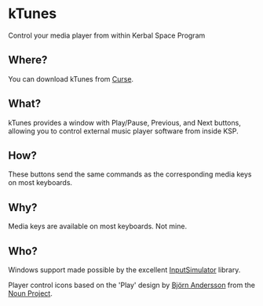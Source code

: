 kTunes
======

Control your media player from within Kerbal Space Program

## Where?

You can download kTunes from [Curse](http://www.curse.com/ksp-mods/kerbal/222945-ktunes).

## What?

kTunes provides a window with Play/Pause, Previous, and Next buttons, allowing you to control external music player software from inside KSP.

## How?

These buttons send the same commands as the corresponding media keys on most keyboards.

## Why?

Media keys are available on most keyboards. Not mine.

## Who?

Windows support made possible by the excellent [InputSimulator](http://inputsimulator.codeplex.com/) library.

Player control icons based on the 'Play' design by [Björn Andersson](http://www.thenounproject.com/bjorna1) from the [Noun Project](http://www.thenounproject.com).
